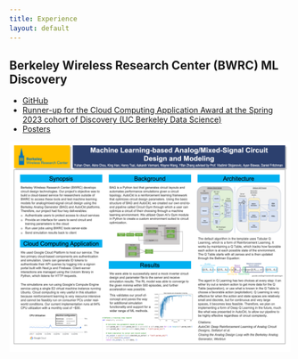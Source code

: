 ```yaml
---
title: Experience
layout: default
---
```


## Berkeley Wireless Research Center (BWRC) ML Discovery

- [GitHub](https://github.com/BWRC-AMS-ML-Discovery "BWRC-AMS-ML-Discovery")
- [Runner-up for the Cloud Computing Application Award at the Spring 2023 cohort of Discovery (UC Berkeley Data Science)](https://data.berkeley.edu/spring-2023-data-science-discovery-showcase-highlights "Spring 2023 Data Science Discovery Showcase Highlights")
- [Posters](https://drive.google.com/drive/folders/1b1sjmVJH7EwcdUiGcZRs_Y35F_5HFe8X "Posters")

![Poster](assets/images/AMS_ML_Poster.png)
